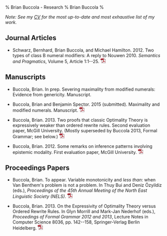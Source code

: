 % Brian Buccola - Research
% Brian Buccola
%

*Note: See my [CV][cv] for the most up-to-date and most exhaustive list of my
work.*

[cv]: files/buccola-cv.pdf "Brian's CV"

Journal Articles
----------------

- Schwarz, Bernhard, Brian Buccola, and Michael Hamilton. 2012. Two types of
  class B numeral modifiers: A reply to Nouwen 2010. *Semantics and
  Pragmatics*, Volume 5, Article 1:1--25. [![pdf][]][semprag]

[semprag]: http://semprag.org/article/download/sp.5.1/pdf "Schwarz, Buccola, and Hamilton 2012"

Manuscripts
-----------

- Buccola, Brian. In prep. Severing maximality from modified numerals:
  Evidence from genericity. Manuscript.

- Buccola, Brian and Benjamin Spector. 2015 (submitted). Maximality and
  modified numerals. Manuscript. [![pdf][]][BSMax]

[BSMax]: files/buccola.spector2015maximality.pdf "Buccola and Spector (submitted)"

- Buccola, Brian. 2013. Two proofs that classic Optimality Theory is
  expressively weaker than ordered rewrite rules. Second evaluation paper,
  McGill University. (Mostly superseded by Buccola 2013, Formal Grammar; see
  below.) [![pdf][]][eval2]

- Buccola, Brian. 2012. Some remarks on inference patterns involving epistemic
  modality. First evaluation paper, McGill University. [![pdf][]][eval1]

[eval2]: files/buccola2013eval2.pdf "Second evaluation paper"
[eval1]: files/buccola2012eval1.pdf "First evaluation paper"

Proceedings Papers
------------------

- Buccola, Brian. To appear. Variable monotonicity and *less than*: when Van
  Benthem's problem is not a problem. In Thuy Bui and Deniz Özyildiz (eds.),
  *Proceedings of the 45th Annual Meeting of the North East Linguistic Society
  (NELS)*. [![pdf][]][nels45]

- Buccola, Brian. 2013. On the Expressivity of Optimality Theory versus Ordered
  Rewrite Rules. In Glyn Morrill and Mark-Jan Nederhof (eds.), *Proceedings of
  Formal Grammar 2012 and 2013*, Lecture Notes in Computer Science 8036, pp.
  142--158, Springer-Verlag Berlin Heidelberg. [![pdf][]][fg]

[nels45]: files/buccola2015nels45.pdf "Buccola 2015 (NELS 45)"
[fg]:     files/buccola2013fg.pdf     "Buccola 2013 (Formal Grammar)"

[pdf]: images/pdf_icon.png

